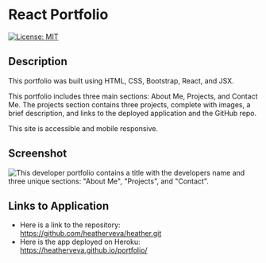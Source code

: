 # React Portfolio

[![License: MIT](https://img.shields.io/badge/License-MIT-yellow.svg)](https://opensource.org/licenses/MIT)

## Description

This portfolio was built using HTML, CSS, Bootstrap, React, and JSX.

This portfolio includes three main sections: About Me, Projects, and Contact Me. The projects section contains three projects, complete with images, a brief description, and links to the deployed application and the GitHub repo.

This site is accessible and mobile responsive.

## Screenshot

![This developer portfolio contains a title with the developers name and three unique sections: "About Me", "Projects", and "Contact".](./assets/portfolio.png)

## Links to Application

- Here is a link to the repository: https://github.com/heatherveva/heather.git
- Here is the app deployed on Heroku: https://heatherveva.github.io/portfolio/
